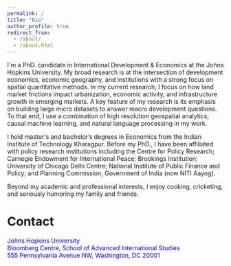 ```yaml
---
permalink: /
title: "Bio"
author_profile: true
redirect_from: 
  - /about/
  - /about.html
---
```


I'm a PhD. candidate in International Development & Economics at the Johns Hopkins University. My broad research is at the intersection of development economics, economic geography, and institutions with a strong focus on spatial quantitative methods. In my current 
research, I focus on how land market frictions impact urbanization, economic activity, and infrastructure growth in emerging markets. A key feature of my research is its emphasis on building large micro datasets to answer macro development questions. To that end, I use a combination of high resolution geospatial analytics, causal machine learning, and natural language processing in my work. 

I hold master's and bachelor’s degrees in Economics from the Indian Institute of Technology Kharagpur. Before my PhD., I have been affiliated with policy research institutions including the Centre for Policy Research; Carnegie Endowment for International Peace; Brookings Institution; University of Chicago Delhi Centre; National Institute of Public Finance and Policy; and Planning Commission, Government of India (now NITI Aayog). 

Beyond my academic and professional interests, I enjoy cooking, cricketing, and seriously humoring my family and friends.


# Contact
<span style="color:blue">Johns Hopkins University</span>  
<span style="color:blue">Bloomberg Centre, School of Advanced International Studies</span>  
<span style="color:blue">555 Pennsylvania Avenue NW, Washington, DC 20001</span>

